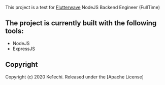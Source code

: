This project is a test for [Flutterwave](https://flutterwave.com/ng/) NodeJS Backend Engineer (FullTime)

## The project is currently built with the following tools:
- NodeJS
- ExpressJS


## Copyright
Copyright (c) 2020 Ke1echi. Released under the [Apache License]